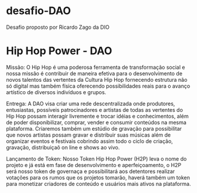# desafio-DAO
Desafio proposto por Ricardo Zago da DIO

# Hip Hop Power - DAO

Missão: O Hip Hop é uma poderosa ferramenta de transformação social e nossa missão é contribuir de maneira efetiva para o desenvolvimento de novos talentos das vertentes da Cultura Hip Hop fornecendo estrutura não só digital mas também física oferecendo possibilidades reais para o avanço artístico de diversos indivíduos e grupos.

Entrega: A DAO visa criar uma rede descentralizada onde produtores, entusiastas, possíveis patrocinadores e artistas de todas as vertentes do Hip Hop possam interagir livremente e trocar idéias e conhecimentos, além de poder disponibilizar, comprar, vender e consumir conteúdos na mesma plataforma. Criaremos também um estúdio de gravação para possibilitar que novos artistas possam gravar e distribuir suas músicas além de organizar eventos e festivais cobrindo assim todo o ciclo de criação, gravação, distribuiçaõ on line e shows ao vivo.

Lançamento de Token: Nosso Token Hip Hop Power (H2P) leva o nome do projeto e já está em fase de desenvolvimento e aperfeiçoamento, o H2P será nosso token de governaça e possibilitará aos detentores realizar votações para os rumos que os projetos tomarão, haverá também um token para monetizar criadores de conteúdo e usuários mais ativos na plataforma.
